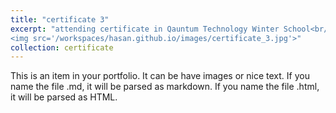 ```yaml
---
title: "certificate 3"
excerpt: "attending certificate in Qauntum Technology Winter School<br/>
<img src='/workspaces/hasan.github.io/images/certificate_3.jpg'>"
collection: certificate
---
```


This is an item in your portfolio. It can be have images or nice text. If you name the file .md, it will be parsed as markdown. If you name the file .html, it will be parsed as HTML. 
